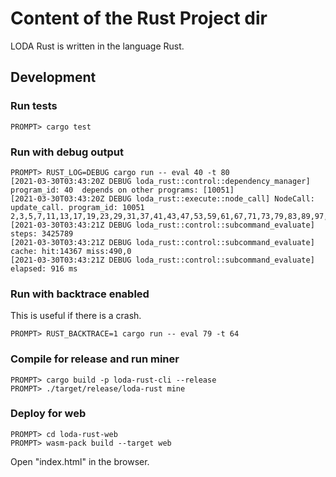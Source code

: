 # Content of the Rust Project dir

LODA Rust is written in the language Rust.



## Development

### Run tests

```
PROMPT> cargo test
```


### Run with debug output

```
PROMPT> RUST_LOG=DEBUG cargo run -- eval 40 -t 80
[2021-03-30T03:43:20Z DEBUG loda_rust::control::dependency_manager] program_id: 40  depends on other programs: [10051]
[2021-03-30T03:43:20Z DEBUG loda_rust::execute::node_call] NodeCall: update_call. program_id: 10051
2,3,5,7,11,13,17,19,23,29,31,37,41,43,47,53,59,61,67,71,73,79,83,89,97,101,103,107,109,113,127,131,137,139,149,151,157,163,167,173,179,181,191,193,197,199,211,223,227,229,233,239,241,251,257,263,269,271,277,281,283,293,307,311,313,317,331,337,347,349,353,359,367,373,379,383,389,397,401,409
[2021-03-30T03:43:21Z DEBUG loda_rust::control::subcommand_evaluate] steps: 3425789
[2021-03-30T03:43:21Z DEBUG loda_rust::control::subcommand_evaluate] cache: hit:14367 miss:490,0
[2021-03-30T03:43:21Z DEBUG loda_rust::control::subcommand_evaluate] elapsed: 916 ms
```


### Run with backtrace enabled

This is useful if there is a crash.

```
PROMPT> RUST_BACKTRACE=1 cargo run -- eval 79 -t 64
```


### Compile for release and run miner

```
PROMPT> cargo build -p loda-rust-cli --release
PROMPT> ./target/release/loda-rust mine
```


### Deploy for web

```
PROMPT> cd loda-rust-web
PROMPT> wasm-pack build --target web
```

Open "index.html" in the browser.



